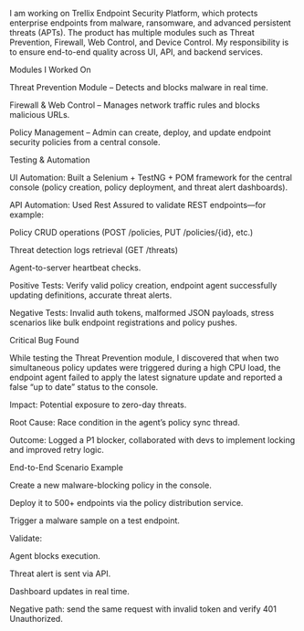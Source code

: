 I am working on Trellix Endpoint Security Platform, which protects enterprise endpoints from malware, ransomware, and advanced persistent threats (APTs). The product has multiple modules such as Threat Prevention, Firewall, Web Control, and Device Control. My responsibility is to ensure end-to-end quality across UI, API, and backend services.

Modules I Worked On

Threat Prevention Module – Detects and blocks malware in real time.

Firewall & Web Control – Manages network traffic rules and blocks malicious URLs.

Policy Management – Admin can create, deploy, and update endpoint security policies from a central console.

Testing & Automation

UI Automation: Built a Selenium + TestNG + POM framework for the central console (policy creation, policy deployment, and threat alert dashboards).

API Automation: Used Rest Assured to validate REST endpoints—for example:

Policy CRUD operations (POST /policies, PUT /policies/{id}, etc.)

Threat detection logs retrieval (GET /threats)

Agent-to-server heartbeat checks.

Positive Tests: Verify valid policy creation, endpoint agent successfully updating definitions, accurate threat alerts.

Negative Tests: Invalid auth tokens, malformed JSON payloads, stress scenarios like bulk endpoint registrations and policy pushes.

Critical Bug Found

While testing the Threat Prevention module, I discovered that when two simultaneous policy updates were triggered during a high CPU load, the endpoint agent failed to apply the latest signature update and reported a false “up to date” status to the console.

Impact: Potential exposure to zero-day threats.

Root Cause: Race condition in the agent’s policy sync thread.

Outcome: Logged a P1 blocker, collaborated with devs to implement locking and improved retry logic.

End-to-End Scenario Example

Create a new malware-blocking policy in the console.

Deploy it to 500+ endpoints via the policy distribution service.

Trigger a malware sample on a test endpoint.

Validate:

Agent blocks execution.

Threat alert is sent via API.

Dashboard updates in real time.

Negative path: send the same request with invalid token and verify 401 Unauthorized.